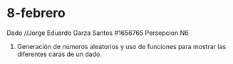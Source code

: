 # 8-febrero
Dado
//Jorge Eduardo Garza Santos #1656765 Persepcion N6
1. Generación de números aleatorios y uso de funciones para mostrar las diferentes caras de un dado.
